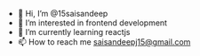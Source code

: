 - 👋 Hi, I’m @15saisandeep
- 👀 I’m interested in frontend development 
- 🌱 I’m currently learning reactjs
- 📫 How to reach me saisandeepj15@gmail.com

<!---
15saisandeep/15saisandeep is a ✨ special ✨ repository because its `README.md` (this file) appears on your GitHub profile.
You can click the Preview link to take a look at your changes.
--->
